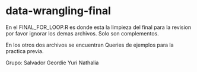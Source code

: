 # data-wrangling-final

En el FINAL_FOR_LOOP.R es donde esta la limpieza del final para la revision por favor ignorar los demas archivos. Solo son complementos.


En los otros dos archivos se encuentran Queries de ejemplos para la practica previa.

Grupo:
Salvador
Geordie
Yuri
Nathalia
